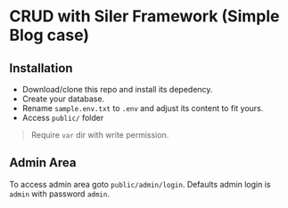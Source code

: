 CRUD with Siler Framework (Simple Blog case)
==================================


Installation
------------

- Download/clone this repo and install its depedency.
- Create your database.
- Rename `sample.env.txt` to `.env` and adjust its content to fit yours.
- Access `public/` folder

> Require `var` dir with write permission.


Admin Area
----------

To access admin area goto `public/admin/login`.
Defaults admin login is `admin` with password `admin`.

